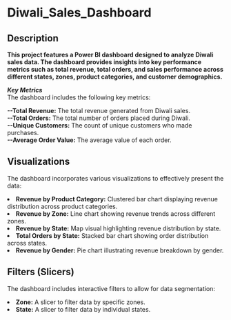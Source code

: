 # Diwali_Sales_Dashboard

## Description

**This project features a Power BI dashboard designed to analyze Diwali sales data. The dashboard provides insights into key performance metrics such as total revenue, total orders, and sales performance across different states, zones, product categories, and customer demographics.** <br>

***Key Metrics***<br>
The dashboard includes the following key metrics:<br>

**--Total Revenue:** The total revenue generated from Diwali sales.<br>
**--Total Orders:** The total number of orders placed during Diwali.<br>
**--Unique Customers:** The count of unique customers who made purchases.<br>
**--Average Order Value:** The average value of each order.<br>

## Visualizations<br>
The dashboard incorporates various visualizations to effectively present the data:<br>

**<li>Revenue by Product Category:** Clustered bar chart displaying revenue distribution across product categories.<br></li>
**<li>Revenue by Zone:** Line chart showing revenue trends across different zones.<br></li>
**<li>Revenue by State:** Map visual highlighting revenue distribution by state.<br></li>
**<li>Total Orders by State:** Stacked bar chart showing order distribution across states.<br></li>
**<li>Revenue by Gender:** Pie chart illustrating revenue breakdown by gender.<br></li>

## Filters (Slicers)<br>
The dashboard includes interactive filters to allow for data segmentation:<br>

**<li>Zone:** A slicer to filter data by specific zones.<br></li>
**<li>State:** A slicer to filter data by individual states.<br></li>
